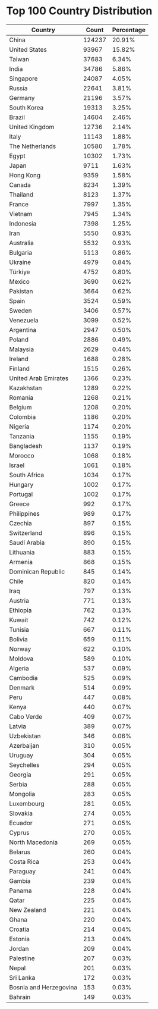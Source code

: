 # Top 100 Country Distribution
| Country | Count | Percentage |
|----|----|----|
| China | 124237 | 20.91% |
| United States | 93967 | 15.82% |
| Taiwan | 37683 | 6.34% |
| India | 34786 | 5.86% |
| Singapore | 24087 | 4.05% |
| Russia | 22641 | 3.81% |
| Germany | 21196 | 3.57% |
| South Korea | 19313 | 3.25% |
| Brazil | 14604 | 2.46% |
| United Kingdom | 12736 | 2.14% |
| Italy | 11143 | 1.88% |
| The Netherlands | 10580 | 1.78% |
| Egypt | 10302 | 1.73% |
| Japan | 9711 | 1.63% |
| Hong Kong | 9359 | 1.58% |
| Canada | 8234 | 1.39% |
| Thailand | 8123 | 1.37% |
| France | 7997 | 1.35% |
| Vietnam | 7945 | 1.34% |
| Indonesia | 7398 | 1.25% |
| Iran | 5550 | 0.93% |
| Australia | 5532 | 0.93% |
| Bulgaria | 5113 | 0.86% |
| Ukraine | 4979 | 0.84% |
| Türkiye | 4752 | 0.80% |
| Mexico | 3690 | 0.62% |
| Pakistan | 3664 | 0.62% |
| Spain | 3524 | 0.59% |
| Sweden | 3406 | 0.57% |
| Venezuela | 3099 | 0.52% |
| Argentina | 2947 | 0.50% |
| Poland | 2886 | 0.49% |
| Malaysia | 2629 | 0.44% |
| Ireland | 1688 | 0.28% |
| Finland | 1515 | 0.26% |
| United Arab Emirates | 1366 | 0.23% |
| Kazakhstan | 1289 | 0.22% |
| Romania | 1268 | 0.21% |
| Belgium | 1208 | 0.20% |
| Colombia | 1186 | 0.20% |
| Nigeria | 1174 | 0.20% |
| Tanzania | 1155 | 0.19% |
| Bangladesh | 1137 | 0.19% |
| Morocco | 1068 | 0.18% |
| Israel | 1061 | 0.18% |
| South Africa | 1034 | 0.17% |
| Hungary | 1002 | 0.17% |
| Portugal | 1002 | 0.17% |
| Greece | 992 | 0.17% |
| Philippines | 989 | 0.17% |
| Czechia | 897 | 0.15% |
| Switzerland | 896 | 0.15% |
| Saudi Arabia | 890 | 0.15% |
| Lithuania | 883 | 0.15% |
| Armenia | 868 | 0.15% |
| Dominican Republic | 845 | 0.14% |
| Chile | 820 | 0.14% |
| Iraq | 797 | 0.13% |
| Austria | 771 | 0.13% |
| Ethiopia | 762 | 0.13% |
| Kuwait | 742 | 0.12% |
| Tunisia | 667 | 0.11% |
| Bolivia | 659 | 0.11% |
| Norway | 622 | 0.10% |
| Moldova | 589 | 0.10% |
| Algeria | 537 | 0.09% |
| Cambodia | 525 | 0.09% |
| Denmark | 514 | 0.09% |
| Peru | 447 | 0.08% |
| Kenya | 440 | 0.07% |
| Cabo Verde | 409 | 0.07% |
| Latvia | 389 | 0.07% |
| Uzbekistan | 346 | 0.06% |
| Azerbaijan | 310 | 0.05% |
| Uruguay | 304 | 0.05% |
| Seychelles | 294 | 0.05% |
| Georgia | 291 | 0.05% |
| Serbia | 288 | 0.05% |
| Mongolia | 283 | 0.05% |
| Luxembourg | 281 | 0.05% |
| Slovakia | 274 | 0.05% |
| Ecuador | 271 | 0.05% |
| Cyprus | 270 | 0.05% |
| North Macedonia | 269 | 0.05% |
| Belarus | 260 | 0.04% |
| Costa Rica | 253 | 0.04% |
| Paraguay | 241 | 0.04% |
| Gambia | 239 | 0.04% |
| Panama | 228 | 0.04% |
| Qatar | 225 | 0.04% |
| New Zealand | 221 | 0.04% |
| Ghana | 220 | 0.04% |
| Croatia | 214 | 0.04% |
| Estonia | 213 | 0.04% |
| Jordan | 209 | 0.04% |
| Palestine | 207 | 0.03% |
| Nepal | 201 | 0.03% |
| Sri Lanka | 172 | 0.03% |
| Bosnia and Herzegovina | 153 | 0.03% |
| Bahrain | 149 | 0.03% |
